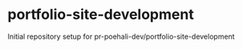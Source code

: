 # portfolio-site-development

Initial repository setup for pr-poehali-dev/portfolio-site-development